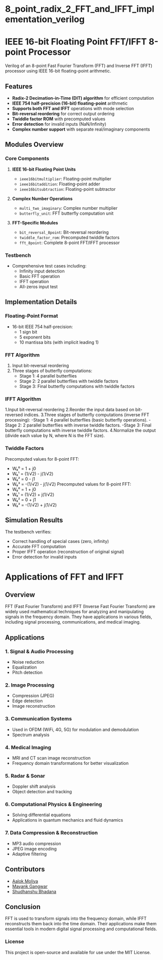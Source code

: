 # 8_point_radix_2_FFT_and_IFFT_implementation_verilog

# IEEE 16-bit Floating Point FFT/IFFT 8-point Processor

Verilog of an 8-point Fast Fourier Transform (FFT) and Inverse FFT (IFFT) processor using IEEE 16-bit floating-point arithmetic.

## Features

- **Radix-2 Decimation-in-Time (DIT) algorithm** for efficient computation
- **IEEE 754 half-precision (16-bit) floating-point** arithmetic
- **Supports both FFT and IFFT** operations with mode selection
- **Bit-reversal reordering** for correct output ordering
- **Twiddle factor ROM** with precomputed values
- **Error detection** for invalid inputs (NaN/Infinity)
- **Complex number support** with separate real/imaginary components

## Modules Overview

### Core Components

1. **IEEE 16-bit Floating Point Units**
   - `ieee16bitmultiplier`: Floating-point multiplier
   - `ieee16bitaddition`: Floating-point adder
   - `ieee16bitsubtraction`: Floating-point subtractor

2. **Complex Number Operations**
   - `multi_two_imaginary`: Complex number multiplier
   - `butterfly_unit`: FFT butterfly computation unit

3. **FFT-Specific Modules**
   - `bit_reversal_8point`: Bit-reversal reordering
   - `twiddle_factor_rom`: Precomputed twiddle factors
   - `fft_8point`: Complete 8-point FFT/IFFT processor

### Testbench
- Comprehensive test cases including:
  - Infinity input detection
  - Basic FFT operation
  - IFFT operation
  - All-zeros input test

## Implementation Details

### Floating-Point Format
- 16-bit IEEE 754 half-precision:
  - 1 sign bit
  - 5 exponent bits
  - 10 mantissa bits (with implicit leading 1)

### FFT Algorithm
1. Input bit-reversal reordering
2. Three stages of butterfly computations:
   - Stage 1: 4 parallel butterflies
   - Stage 2: 2 parallel butterflies with twiddle factors
   - Stage 3: Final butterfly computations with twiddle factors
### IFFT Algorithm
1.Input bit-reversal reordering
2.Reorder the input data based on bit-reversed indices.
3.Three stages of butterfly computations (inverse FFT processing):
   -Stage 1: 4 parallel butterflies (basic butterfly operations).
   -Stage 2: 2 parallel butterflies with inverse twiddle factors.
   -Stage 3: Final butterfly computations with inverse twiddle factors.
4.Normalize the output (divide each value by N, where N is the FFT size).

### Twiddle Factors
Precomputed values for 8-point FFT:
- W₈⁰ = 1 + j0
- W₈¹ = (1/√2) - j(1/√2)
- W₈² = 0 - j1
- W₈³ = -(1/√2) - j(1/√2)
Precomputed values for 8-point FFT:
- W₈⁰ = 1 + j0
- W₈¹ = (1/√2) + j(1/√2)
- W₈² = 0 + j1
- W₈³ = -(1/√2) + j(1/√2)

## Simulation Results

The testbench verifies:
- Correct handling of special cases (zero, infinity)
- Accurate FFT computation
- Proper IFFT operation (reconstruction of original signal)
- Error detection for invalid inputs

# Applications of FFT and IFFT  

## Overview  
FFT (Fast Fourier Transform) and IFFT (Inverse Fast Fourier Transform) are widely used mathematical techniques for analyzing and manipulating signals in the frequency domain. They have applications in various fields, including signal processing, communications, and medical imaging.  

## Applications  

### 1. Signal & Audio Processing  
- Noise reduction  
- Equalization  
- Pitch detection  
### 2. Image Processing  
- Compression (JPEG)  
- Edge detection  
- Image reconstruction  
### 3. Communication Systems  
- Used in OFDM (WiFi, 4G, 5G) for modulation and demodulation  
- Spectrum analysis  
### 4. Medical Imaging  
- MRI and CT scan image reconstruction  
- Frequency domain transformations for better visualization  
### 5. Radar & Sonar  
- Doppler shift analysis  
- Object detection and tracking  
### 6. Computational Physics & Engineering  
- Solving differential equations  
- Applications in quantum mechanics and fluid dynamics  
### 7. Data Compression & Reconstruction  
- MP3 audio compression  
- JPEG image encoding  
- Adaptive filtering  

## Contributors  
- [Aalok Moliya](https://github.com/AalokMoliya)  
- [Mayank Gangwar](https://github.com/MayankGangwar1234)  
- [Shudhanshu Bhadana](https://github.com/SHUDHANSHU-BHADANA) 
## Conclusion  
FFT is used to transform signals into the frequency domain, while IFFT reconstructs them back into the time domain. Their applications make them essential tools in modern digital signal processing and computational fields.  

### License  
This project is open-source and available for use under the MIT License.
